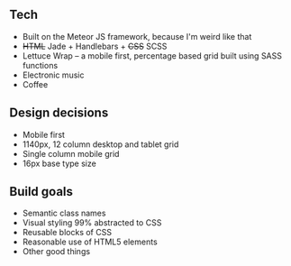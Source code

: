 ## Tech
* Built on the Meteor JS framework, because I'm weird like that 
* ~~HTML~~ Jade + Handlebars + ~~CSS~~ SCSS
* Lettuce Wrap – a mobile first, percentage based grid built using SASS functions
* Electronic music
* Coffee


## Design decisions
* Mobile first
* 1140px, 12 column desktop and tablet grid
* Single column mobile grid
* 16px base type size

## Build goals
* Semantic class names
* Visual styling 99% abstracted to CSS
* Reusable blocks of CSS
* Reasonable use of HTML5 elements
* Other good things
